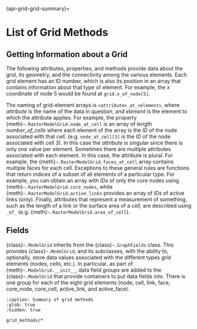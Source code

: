 (api-grid-grid-summary)=

# List of Grid Methods

## Getting Information about a Grid

The following attributes, properties, and methods provide data about the grid,
its geometry, and the connectivity among the various elements. Each grid
element has an ID number, which is also its position in an array that
contains information about that type of element. For example, the *x*
coordinate of node 5 would be found at `grid.x_of_node[5]`.

The naming of grid-element arrays is `<attribute>_at_<element>`, where
*attribute* is the name of the data in question, and *element* is the element
to which the attribute applies. For example, the property {meth}`~.RasterModelGrid.node_at_cell`
is an array of length *number_of_cells* where each element of the array
is the *ID* of the node associated with that cell.
(e.g. `node_at_cell[3]` is the *ID* of the node associated with cell 3).
In this case the *attribute* is singular since there is only one value per element.
Sometimes there are multiple attributes associated with each element. In this
case, the attribute is plural. For example, the {meth}`~.RasterModelGrid.faces_at_cell` array
contains multiple faces for each cell. Exceptions to these general rules are
functions that return indices of a subset of all elements of a particular type.
For example, you can obtain an array with *IDs* of only the core nodes using
{meth}`~.RasterModelGrid.core_nodes`, while {meth}`~.RasterModelGrid.active_links` provides an array
of *IDs* of active links (only). Finally, attributes that represent a measurement
of something, such as the length of a link or the surface area of a cell, are
described using `_of_` (e.g. {meth}`~.RasterModelGrid.area_of_cell`).

## Fields

{class}`~.ModelGrid` inherits from the {class}`~.GraphFields` class. This
provides {class}`~.ModelGrid`, and its subclasses, with the ability to, optionally,
store data values associated with the different types grid elements
(nodes, cells, etc.). In particular, as part of {meth}`~.ModelGrid.__init__`,
data field *groups* are added to the {class}`~.ModelGrid` that provide containers to
put data fields into. There is one group for each of the eight grid elements
(node, cell, link, face, core_node, core_cell, active_link, and active_face).

```{toctree}
:caption: Summary of grid methods
:glob: true
:hidden: true

grid_methods/*
```
